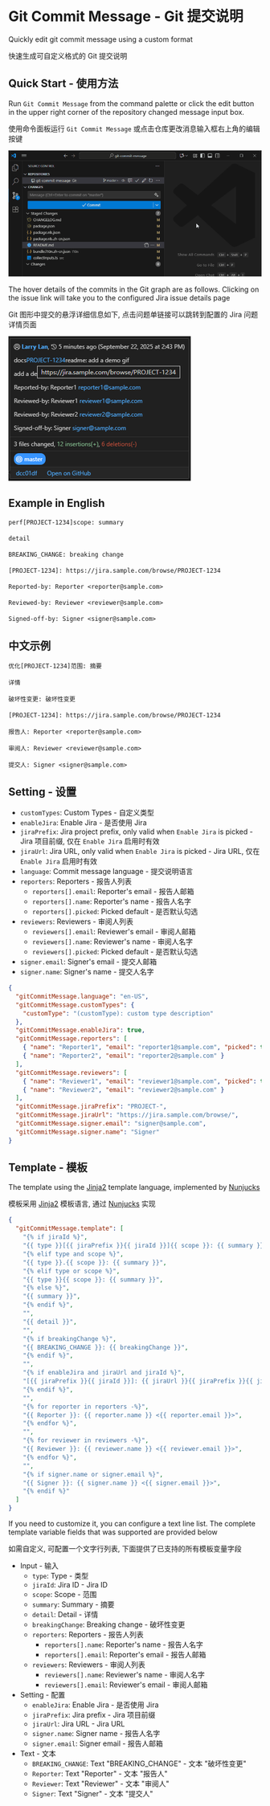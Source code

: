 # Git Commit Message - Git 提交说明

Quickly edit git commit message using a custom format

快速生成可自定义格式的 Git 提交说明

## Quick Start - 使用方法

Run `Git Commit Message` from the command palette or click the edit button in the upper right corner of the repository changed message input box.

使用命令面板运行 `Git Commit Message` 或点击仓库更改消息输入框右上角的编辑按键

![Demo](https://github.com/lar-ry/git-commit-message/raw/HEAD/assets/demo.gif)

The hover details of the commits in the Git graph are as follows. Clicking on the issue link will take you to the configured Jira issue details page

Git 图形中提交的悬浮详细信息如下, 点击问题单链接可以跳转到配置的 Jira 问题详情页面

![Detail](https://github.com/lar-ry/git-commit-message/raw/HEAD/assets/detail.png)

## Example in English

```
perf[PROJECT-1234]scope: summary

detail

BREAKING_CHANGE: breaking change

[PROJECT-1234]: https://jira.sample.com/browse/PROJECT-1234

Reported-by: Reporter <reporter@sample.com>

Reviewed-by: Reviewer <reviewer@sample.com>

Signed-off-by: Signer <signer@sample.com>
```

## 中文示例

```
优化[PROJECT-1234]范围: 摘要

详情

破坏性变更: 破坏性变更

[PROJECT-1234]: https://jira.sample.com/browse/PROJECT-1234

报告人: Reporter <reporter@sample.com>

审阅人: Reviewer <reviewer@sample.com>

提交人: Signer <signer@sample.com>
```

## Setting - 设置

- `customTypes`: Custom Types - 自定义类型
- `enableJira`: Enable Jira - 是否使用 Jira
- `jiraPrefix`: Jira project prefix, only valid when `Enable Jira` is picked - Jira 项目前缀, 仅在 `Enable Jira` 启用时有效
- `jiraUrl`: Jira URL, only valid when `Enable Jira` is picked - Jira URL, 仅在 `Enable Jira` 启用时有效
- `language`: Commit message language - 提交说明语言
- `reporters`: Reporters - 报告人列表
  - `reporters[].email`: Reporter's email - 报告人邮箱
  - `reporters[].name`: Reporter's name - 报告人名字
  - `reporters[].picked`: Picked default - 是否默认勾选
- `reviewers`: Reviewers - 审阅人列表
  - `reviewers[].email`: Reviewer's email - 审阅人邮箱
  - `reviewers[].name`: Reviewer's name - 审阅人名字
  - `reviewers[].picked`: Picked default - 是否默认勾选
- `signer.email`: Signer's email - 提交人邮箱
- `signer.name`: Signer's name - 提交人名字

```json
{
  "gitCommitMessage.language": "en-US",
  "gitCommitMessage.customTypes": {
    "customType": "(customType): custom type description"
  },
  "gitCommitMessage.enableJira": true,
  "gitCommitMessage.reporters": [
    { "name": "Reporter1", "email": "reporter1@sample.com", "picked": true },
    { "name": "Reporter2", "email": "reporter2@sample.com" }
  ],
  "gitCommitMessage.reviewers": [
    { "name": "Reviewer1", "email": "reviewer1@sample.com", "picked": true },
    { "name": "Reviewer2", "email": "reviewer2@sample.com" }
  ],
  "gitCommitMessage.jiraPrefix": "PROJECT-",
  "gitCommitMessage.jiraUrl": "https://jira.sample.com/browse/",
  "gitCommitMessage.signer.email": "signer@sample.com",
  "gitCommitMessage.signer.name": "Signer"
}
```

## Template - 模板

The template using the [Jinja2](https://palletsprojects.com/projects/jinja/) template language, implemented by [Nunjucks](https://mozilla.github.io/nunjucks/)

模板采用 [Jinja2](https://palletsprojects.com/projects/jinja/) 模板语言, 通过 [Nunjucks](https://mozilla.github.io/nunjucks/) 实现

```json
{
  "gitCommitMessage.template": [
    "{% if jiraId %}",
    "{{ type }}[{{ jiraPrefix }}{{ jiraId }}]{{ scope }}: {{ summary }}",
    "{% elif type and scope %}",
    "{{ type }}.{{ scope }}: {{ summary }}",
    "{% elif type or scope %}",
    "{{ type }}{{ scope }}: {{ summary }}",
    "{% else %}",
    "{{ summary }}",
    "{% endif %}",
    "",
    "{{ detail }}",
    "",
    "{% if breakingChange %}",
    "{{ BREAKING_CHANGE }}: {{ breakingChange }}",
    "{% endif %}",
    "",
    "{% if enableJira and jiraUrl and jiraId %}",
    "[{{ jiraPrefix }}{{ jiraId }}]: {{ jiraUrl }}{{ jiraPrefix }}{{ jiraId }}",
    "{% endif %}",
    "",
    "{% for reporter in reporters -%}",
    "{{ Reporter }}: {{ reporter.name }} <{{ reporter.email }}>",
    "{% endfor %}",
    "",
    "{% for reviewer in reviewers -%}",
    "{{ Reviewer }}: {{ reviewer.name }} <{{ reviewer.email }}>",
    "{% endfor %}",
    "",
    "{% if signer.name or signer.email %}",
    "{{ Signer }}: {{ signer.name }} <{{ signer.email }}>",
    "{% endif %}"
  ]
}
```

If you need to customize it, you can configure a text line list. The complete template variable fields that was supported are provided below

如需自定义, 可配置一个文字行列表, 下面提供了已支持的所有模板变量字段

- Input - 输入
  - `type`: Type - 类型
  - `jiraId`: Jira ID - Jira ID
  - `scope`: Scope - 范围
  - `summary`: Summary - 摘要
  - `detail`: Detail - 详情
  - `breakingChange`: Breaking change - 破坏性变更
  - `reporters`: Reporters - 报告人列表
    - `reporters[].name`: Reporter's name - 报告人名字
    - `reporters[].email`: Reporter's email - 报告人邮箱
  - `reviewers`: Reviewers - 审阅人列表
    - `reviewers[].name`: Reviewer's name - 审阅人名字
    - `reviewers[].email`: Reviewer's email - 审阅人邮箱
- Setting - 配置
  - `enableJira`: Enable Jira - 是否使用 Jira
  - `jiraPrefix`: Jira prefix - Jira 项目前缀
  - `jiraUrl`: Jira URL - Jira URL
  - `signer.name`: Signer name - 报告人名字
  - `signer.email`: Signer email - 报告人邮箱
- Text - 文本
  - `BREAKING_CHANGE`: Text "BREAKING_CHANGE" - 文本 "破坏性变更"
  - `Reporter`: Text "Reporter" - 文本 "报告人"
  - `Reviewer`: Text "Reviewer" - 文本 "审阅人"
  - `Signer`: Text "Signer" - 文本 "提交人"
